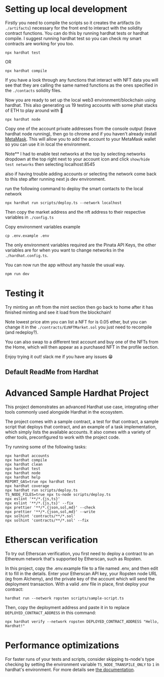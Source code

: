 # Setting up local development

Firstly you need to compile the scripts so it creates the artifacts (in `./artifacts`) necessary for the front end to interact with the solidity contract functions. You can do this by running hardhat tests or hardhat compile. I suggest running hardhat test so you can check my smart contracts are working for you too.

```shell
npx hardhat test
```

OR

```shell
npx hardhat compile
```

If you have a look through any functions that interact with NFT data you will see that they are calling the same named functions as the ones specified in the `./contacts` solidity files.

Now you are ready to set up the local web3 environment/blockchain using hardhat. This also generating us 19 testing accounts with some phat stacks of ETH to play around with 🤑

```shell
npx hardhat node
```

Copy one of the account private addresses from the console output (leave hardhat node running), then go to chrome and if you haven't already install [MetaMask](https://metamask.io/download/). This will allow you to add the account to your MetaMask wallet so you can use it in local the environment.

Note** I had to enable test networks at the top by selecting networks dropdown at the top right next to your account icon and click `show/hide test networks` then selecting localhost:8545

also if having trouble adding accounts or selecting the network come back to this step after running next js dev environment.

run the following command to deploy the smart contacts to the local network

```shell
npx hardhat run scripts/deploy.ts --network localhost
```

Then copy the market address and the nft address to their respective variables in `./config.ts`

Copy environment variables example

```shell
cp .env.example .env
```

The only environment variables required are the Pinata API Keys, the other variables are for when you want to change networks in the `./hardhat.config.ts`.

You can now run the app without any hassle the usual way.

```shell
npm run dev
```

# Testing it

Try minting an nft from the mint section then go back to home after it has finished minting and see it load from the blockchain!

Note lowest price atm you can list a NFT for is 0.05 ether, but you can change it in the `./contracts/EzNFTMarket.sol` you just need to recompile (and redeploy?).

You can also swap to a different test account and buy one of the NFTs from the Home, which will then appear as a purchased NFT in the profile section.

Enjoy trying it out! slack me if you have any issues 😁

## Default ReadMe from Hardhat

# Advanced Sample Hardhat Project

This project demonstrates an advanced Hardhat use case, integrating other tools commonly used alongside Hardhat in the ecosystem.

The project comes with a sample contract, a test for that contract, a sample script that deploys that contract, and an example of a task implementation, which simply lists the available accounts. It also comes with a variety of other tools, preconfigured to work with the project code.

Try running some of the following tasks:

```shell
npx hardhat accounts
npx hardhat compile
npx hardhat clean
npx hardhat test
npx hardhat node
npx hardhat help
REPORT_GAS=true npx hardhat test
npx hardhat coverage
npx hardhat run scripts/deploy.ts
TS_NODE_FILES=true npx ts-node scripts/deploy.ts
npx eslint '**/*.{js,ts}'
npx eslint '**/*.{js,ts}' --fix
npx prettier '**/*.{json,sol,md}' --check
npx prettier '**/*.{json,sol,md}' --write
npx solhint 'contracts/**/*.sol'
npx solhint 'contracts/**/*.sol' --fix
```

# Etherscan verification

To try out Etherscan verification, you first need to deploy a contract to an Ethereum network that's supported by Etherscan, such as Ropsten.

In this project, copy the .env.example file to a file named .env, and then edit it to fill in the details. Enter your Etherscan API key, your Ropsten node URL (eg from Alchemy), and the private key of the account which will send the deployment transaction. With a valid .env file in place, first deploy your contract:

```shell
hardhat run --network ropsten scripts/sample-script.ts
```

Then, copy the deployment address and paste it in to replace `DEPLOYED_CONTRACT_ADDRESS` in this command:

```shell
npx hardhat verify --network ropsten DEPLOYED_CONTRACT_ADDRESS "Hello, Hardhat!"
```

# Performance optimizations

For faster runs of your tests and scripts, consider skipping ts-node's type checking by setting the environment variable `TS_NODE_TRANSPILE_ONLY` to `1` in hardhat's environment. For more details see [the documentation](https://hardhat.org/guides/typescript.html#performance-optimizations).
